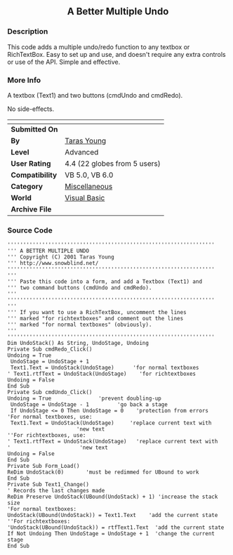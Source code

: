 ﻿<div align="center">

## A Better Multiple Undo


</div>

### Description

This code adds a multiple undo/redo function to any textbox or RichTextBox. Easy to set up and use, and doesn't require any extra controls or use of the API. Simple and effective.
 
### More Info
 
A textbox (Text1) and two buttons (cmdUndo and cmdRedo).

No side-effects.


<span>             |<span>
---                |---
**Submitted On**   |
**By**             |[Taras Young](https://github.com/Planet-Source-Code/PSCIndex/blob/master/ByAuthor/taras-young.md)
**Level**          |Advanced
**User Rating**    |4.4 (22 globes from 5 users)
**Compatibility**  |VB 5\.0, VB 6\.0
**Category**       |[Miscellaneous](https://github.com/Planet-Source-Code/PSCIndex/blob/master/ByCategory/miscellaneous__1-1.md)
**World**          |[Visual Basic](https://github.com/Planet-Source-Code/PSCIndex/blob/master/ByWorld/visual-basic.md)
**Archive File**   |[](https://github.com/Planet-Source-Code/taras-young-a-better-multiple-undo__1-22456/archive/master.zip)





### Source Code

```
''''''''''''''''''''''''''''''''''''''''''''''''''''''''''''''''''
''' A BETTER MULTIPLE UNDO
''' Copyright (C) 2001 Taras Young
''' http://www.snowblind.net/
''''''''''''''''''''''''''''''''''''''''''''''''''''''''''''''''''
'''
''' Paste this code into a form, and add a Textbox (Text1) and
''' two command buttons (cmdUndo and cmdRedo).
'''
''''''''''''''''''''''''''''''''''''''''''''''''''''''''''''''''''
'''
''' If you want to use a RichTextBox, uncomment the lines
''' marked "for richtextboxes" and comment out the lines
''' marked "for normal textboxes" (obviously).
'''
''''''''''''''''''''''''''''''''''''''''''''''''''''''''''''''''''
Dim UndoStack() As String, UndoStage, Undoing
Private Sub cmdRedo_Click()
Undoing = True
 UndoStage = UndoStage + 1
 Text1.Text = UndoStack(UndoStage)      'for normal textboxes
' Text1.rtfText = UndoStack(UndoStage)    'for richtextboxes
Undoing = False
End Sub
Private Sub cmdUndo_Click()
Undoing = True               'prevent doubling-up
 UndoStage = UndoStage - 1         'go back a stage
 If UndoStage <= 0 Then UndoStage = 0    'protection from errors
'For normal textboxes, use:
 Text1.Text = UndoStack(UndoStage)     'replace current text with
                      'new text
''For richtextboxes, use:
' Text1.rtfText = UndoStack(UndoStage)   'replace current text with
'                      'new text
Undoing = False
End Sub
Private Sub Form_Load()
ReDim UndoStack(0)       'must be redimmed for UBound to work
End Sub
Private Sub Text1_Change()
' Records the last changes made
ReDim Preserve UndoStack(UBound(UndoStack) + 1) 'increase the stack size
'For normal textboxes:
UndoStack(UBound(UndoStack)) = Text1.Text    'add the current state
''For richtextboxes:
'UndoStack(UBound(UndoStack)) = rtfText1.Text  'add the current state
If Not Undoing Then UndoStage = UndoStage + 1  'change the current stage
End Sub
```

